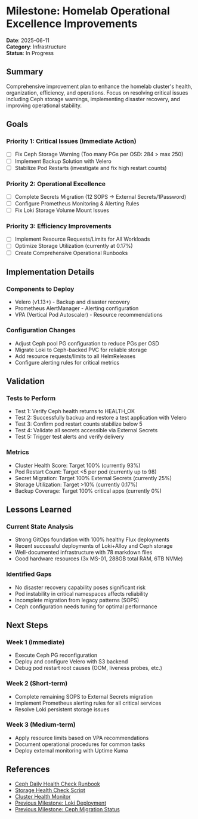 # Milestone: Homelab Operational Excellence Improvements

**Date**: 2025-06-11  
**Category**: Infrastructure  
**Status**: In Progress

## Summary

Comprehensive improvement plan to enhance the homelab cluster's health, organization, efficiency, and operations. Focus on resolving critical issues including Ceph storage warnings, implementing disaster recovery, and improving operational stability.

## Goals

### Priority 1: Critical Issues (Immediate Action)
- [ ] Fix Ceph Storage Warning (Too many PGs per OSD: 284 > max 250)
- [ ] Implement Backup Solution with Velero
- [ ] Stabilize Pod Restarts (investigate and fix high restart counts)

### Priority 2: Operational Excellence
- [ ] Complete Secrets Migration (12 SOPS → External Secrets/1Password)
- [ ] Configure Prometheus Monitoring & Alerting Rules
- [ ] Fix Loki Storage Volume Mount Issues

### Priority 3: Efficiency Improvements
- [ ] Implement Resource Requests/Limits for All Workloads
- [ ] Optimize Storage Utilization (currently at 0.17%)
- [ ] Create Comprehensive Operational Runbooks

## Implementation Details

### Components to Deploy
- Velero (v1.13+) - Backup and disaster recovery
- Prometheus AlertManager - Alerting configuration
- VPA (Vertical Pod Autoscaler) - Resource recommendations

### Configuration Changes
- Adjust Ceph pool PG configuration to reduce PGs per OSD
- Migrate Loki to Ceph-backed PVC for reliable storage
- Add resource requests/limits to all HelmReleases
- Configure alerting rules for critical metrics

## Validation

### Tests to Perform
- Test 1: Verify Ceph health returns to HEALTH_OK
- Test 2: Successfully backup and restore a test application with Velero
- Test 3: Confirm pod restart counts stabilize below 5
- Test 4: Validate all secrets accessible via External Secrets
- Test 5: Trigger test alerts and verify delivery

### Metrics
- Cluster Health Score: Target 100% (currently 93%)
- Pod Restart Count: Target <5 per pod (currently up to 98)
- Secret Migration: Target 100% External Secrets (currently 25%)
- Storage Utilization: Target >10% (currently 0.17%)
- Backup Coverage: Target 100% critical apps (currently 0%)

## Lessons Learned

### Current State Analysis
- Strong GitOps foundation with 100% healthy Flux deployments
- Recent successful deployments of Loki+Alloy and Ceph storage
- Well-documented infrastructure with 78 markdown files
- Good hardware resources (3x MS-01, 288GB total RAM, 6TB NVMe)

### Identified Gaps
- No disaster recovery capability poses significant risk
- Pod instability in critical namespaces affects reliability
- Incomplete migration from legacy patterns (SOPS)
- Ceph configuration needs tuning for optimal performance

## Next Steps

### Week 1 (Immediate)
- Execute Ceph PG reconfiguration
- Deploy and configure Velero with S3 backend
- Debug pod restart root causes (OOM, liveness probes, etc.)

### Week 2 (Short-term)
- Complete remaining SOPS to External Secrets migration
- Implement Prometheus alerting rules for all critical services
- Resolve Loki persistent storage issues

### Week 3 (Medium-term)
- Apply resource limits based on VPA recommendations
- Document operational procedures for common tasks
- Deploy external monitoring with Uptime Kuma

## References

- [Ceph Daily Health Check Runbook](../ceph/operations/daily-health-check.md)
- [Storage Health Check Script](../../scripts/storage-health-check.ts)
- [Cluster Health Monitor](../../scripts/k8s-health-check.ts)
- [Previous Milestone: Loki Deployment](./2025-06-10-loki-deployment.md)
- [Previous Milestone: Ceph Migration Status](../ceph/bootstrap/status-report-2025-06-09.md)